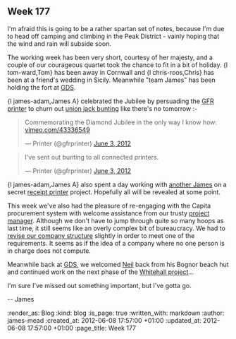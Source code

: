 Week 177
--------

I'm afraid this is going to be a rather spartan set of notes, because I'm due to head off camping and climbing in the Peak District - vainly hoping that the wind and rain will subside soon.

The working week has been very short, courtesy of her majesty, and a couple of our courageous quartet took the chance to fit in a bit of holiday. {l tom-ward,Tom} has been away in Cornwall and {l chris-roos,Chris} has been at a friend's wedding in Sicily. Meanwhile "team James" has been holding the fort at [GDS][].

{l james-adam,James A} celebrated the Jubilee by persuading the [GFR printer](https://twitter.com/#!/gfrprinter) to churn out [union jack bunting](http://public.lazyatom.com/printer/bunting.html) like there's no tomorrow :-

<blockquote class="twitter-tweet tw-align-center"><p>Commemorating the Diamond Jubilee in the only way I know how: <a href="https://t.co/OCXuqYOd" title="https://vimeo.com/43336549">vimeo.com/43336549</a></p>&mdash; Printer (@gfrprinter) <a href="https://twitter.com/gfrprinter/status/209259509728817152" data-datetime="2012-06-03T12:25:29+00:00">June 3, 2012</a></blockquote>
<script src="//platform.twitter.com/widgets.js" charset="utf-8"></script>

<blockquote class="twitter-tweet tw-align-center"><p>I've sent out bunting to all connected printers.</p>&mdash; Printer (@gfrprinter) <a href="https://twitter.com/gfrprinter/status/209259924151218176" data-datetime="2012-06-03T12:27:08+00:00">June 3, 2012</a></blockquote>
<script src="//platform.twitter.com/widgets.js" charset="utf-8"></script>

{l james-adam,James A} also spent a day working with [another James](https://twitter.com/#!/jamesweiner) on a secret [receipt printer](https://github.com/freerange/printer) project. Hopefully all will be revealed at some point.

This week we've also had the pleasure of re-engaging with the Capita procurement system with welcome assistance from our trusty [project manager](https://twitter.com/#!/yahoo_pete). Although we don't have to jump through quite so many hoops as last time, it still seems like an overly complex bit of bureaucracy. We had to [revise our company structure](https://twitter.com/lazyatom/status/210705345503440897) slightly in order to meet one of the requirements. It seems as if the idea of a company where no one person is in charge does not compute.

Meanwhile back at [GDS][], we welcomed [Neil](https://twitter.com/#!/neillyneil) back from his Bognor beach hut and continued work on the next phase of the [Whitehall project](https://www.pivotaltracker.com/projects/367813)...

I'm sure I've missed out something important, but I've gotta go.

-- James

[GDS]: http://digital.cabinetoffice.gov.uk

:render_as: Blog
:kind: blog
:is_page: true
:written_with: markdown
:author: james-mead
:created_at: 2012-06-08 17:57:00 +01:00
:updated_at: 2012-06-08 17:57:00 +01:00
:page_title: Week 177
